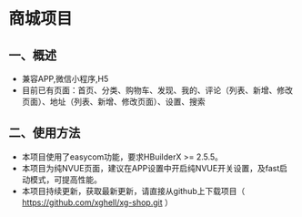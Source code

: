 # 商城项目
## 一、概述
* 兼容APP,微信小程序,H5
* 目前已有页面：首页、分类、购物车、发现、我的、评论（列表、新增、修改页面）、地址（列表、新增、修改页面）、设置、搜索

## 二、使用方法
* 本项目使用了easycom功能，要求HBuilderX >= 2.5.5。
* 本项目为纯NVUE页面，建议在APP设置中开启纯NVUE开关设置，及fast启动模式，可提高性能。
* 本项目持续更新，获取最新更新，请直接从github上下载项目（ https://github.com/xghell/xg-shop.git ）